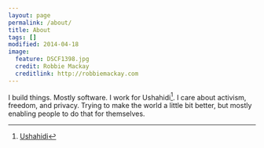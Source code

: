 ```yaml
---
layout: page
permalink: /about/
title: About
tags: []
modified: 2014-04-18
image:
  feature: DSCF1398.jpg
  credit: Robbie Mackay
  creditlink: http://robbiemackay.com
---
```


I build things. Mostly software. I work for Ushahidi[^1].
I care about activism, freedom, and privacy. Trying to make the world a little bit better, but mostly enabling people to do that for themselves.

[^1]: [Ushahidi](http://ushahidi.com)